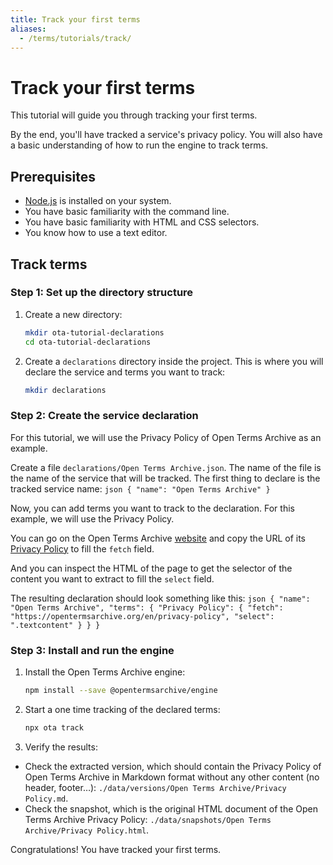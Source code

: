 ```yaml
---
title: Track your first terms
aliases:
  - /terms/tutorials/track/
---
```


# Track your first terms

This tutorial will guide you through tracking your first terms.

By the end, you'll have tracked a service's privacy policy. You will also have a basic understanding of how to run the engine to track terms.

## Prerequisites

- [Node.js](https://nodejs.org/en) is installed on your system.
- You have basic familiarity with the command line.
- You have basic familiarity with HTML and CSS selectors.
- You know how to use a text editor.

## Track terms

### Step 1: Set up the directory structure

1. Create a new directory:
    ```bash
    mkdir ota-tutorial-declarations
    cd ota-tutorial-declarations
    ```

2. Create a `declarations` directory inside the project. This is where you will declare the service and terms you want to track:
    ```bash
    mkdir declarations
    ```

### Step 2: Create the service declaration

For this tutorial, we will use the Privacy Policy of Open Terms Archive as an example.

Create a file `declarations/Open Terms Archive.json`. The name of the file is the name of the service that will be tracked. The first thing to declare is the tracked service name:
    ```json
    {
      "name": "Open Terms Archive"
    }
    ```

Now, you can add terms you want to track to the declaration. For this example, we will use the Privacy Policy.

You can go on the Open Terms Archive [website](https://opentermsarchive.org/) and copy the URL of its [Privacy Policy](https://opentermsarchive.org/en/privacy-policy/) to fill the `fetch` field.

And you can inspect the HTML of the page to get the selector of the content you want to extract to fill the `select` field.

The resulting declaration should look something like this:
    ```json
    {
      "name": "Open Terms Archive",
      "terms": {
        "Privacy Policy": {
          "fetch": "https://opentermsarchive.org/en/privacy-policy",
          "select": ".textcontent"
        }
      }
    }
    ```

### Step 3: Install and run the engine

1. Install the Open Terms Archive engine:
    ```bash
    npm install --save @opentermsarchive/engine
    ```

2. Start a one time tracking of the declared terms:
    ```bash
    npx ota track
    ```

3. Verify the results:
  - Check the extracted version, which should contain the Privacy Policy of Open Terms Archive in Markdown format without any other content (no header, footer…): `./data/versions/Open Terms Archive/Privacy Policy.md`.
  - Check the snapshot, which is the original HTML document of the Open Terms Archive Privacy Policy: `./data/snapshots/Open Terms Archive/Privacy Policy.html`.

Congratulations! You have tracked your first terms.
